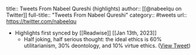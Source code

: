 title:: Tweets From Nabeel Qureshi (highlights)
author:: [[@nabeelqu on Twitter]]
full-title:: "Tweets From Nabeel Qureshi"
category:: #tweets
url:: https://twitter.com/nabeelqu

- Highlights first synced by [[Readwise]] [[Jan 13th, 2023]]
	- Half joking, half serious thought: the ideal ethics is 60% utilitarianism, 30% deontology, and 10% virtue ethics. ([View Tweet](https://twitter.com/nabeelqu/status/1613554095352352770))
